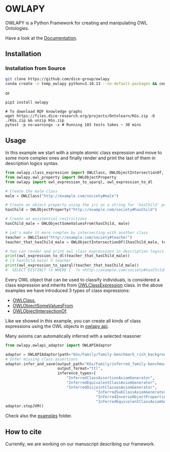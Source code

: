 # OWLAPY

OWLAPY is a Python Framework for creating and manipulating OWL Ontologies.

Have a look at the [Documentation](https://dice-group.github.io/owlapy/).

## Installation

### Installation from Source
``` bash
git clone https://github.com/dice-group/owlapy
conda create -n temp_owlapy python=3.10.13 --no-default-packages && conda activate temp_owlapy && pip3 install -e .
```
or
```bash
pip3 install owlapy
```


```shell
# To download RDF knowledge graphs
wget https://files.dice-research.org/projects/Ontolearn/KGs.zip -O ./KGs.zip && unzip KGs.zip
pytest -p no:warnings -x # Running 103 tests takes ~ 30 mins
```

## Usage

In this example we start with a simple atomic class expression and move to some more complex 
ones and finally render and print the last of them in description logics syntax.

```python
from owlapy.class_expression import OWLClass, OWLObjectIntersectionOf, OWLObjectSomeValuesFrom
from owlapy.owl_property import OWLObjectProperty
from owlapy import owl_expression_to_sparql, owl_expression_to_dl

# Create the male class
male = OWLClass("http://example.com/society#male")

# Create an object property using the iri as a string for 'hasChild' property.
hasChild = OWLObjectProperty("http://example.com/society#hasChild")

# Create an existential restrictions
hasChild_male = OWLObjectSomeValuesFrom(hasChild, male)

# Let's make it more complex by intersecting with another class
teacher = OWLClass("http://example.com/society#teacher")
teacher_that_hasChild_male = OWLObjectIntersectionOf([hasChild_male, teacher])

# You can render and print owl class expressions in description logics syntax (and vice-versa)
print(owl_expression_to_dl(teacher_that_hasChild_male))
# (∃ hasChild.male) ⊓ teacher
print(owl_expression_to_sparql(teacher_that_hasChild_male))
#  SELECT DISTINCT ?x WHERE {  ?x <http://example.com/society#hasChild> ?s_1 . ?s_1 a <http://example.com/society#male> . ?x a <http://example.com/society#teacher> .  } }
```

Every OWL object that can be used to classify individuals, is considered a class expression and 
inherits from [OWLClassExpression](https://dice-group.github.io/owlapy/autoapi/owlapy/class_expression/class_expression/index.html#owlapy.class_expression.class_expression.OWLClassExpression) 
class. In the above examples we have introduced 3 types of class expressions: 
- [OWLClass](https://dice-group.github.io/owlapy/autoapi/owlapy/class_expression/owl_class/index.html#owlapy.class_expression.owl_class.OWLClass), 
- [OWLObjectSomeValuesFrom](https://dice-group.github.io/owlapy/autoapi/owlapy/class_expression/restriction/index.html#owlapy.class_expression.restriction.OWLObjectSomeValuesFrom)
- [OWLObjectIntersectionOf](https://dice-group.github.io/owlapy/autoapi/owlapy/class_expression/nary_boolean_expression/index.html#owlapy.class_expression.nary_boolean_expression.OWLObjectIntersectionOf).

Like we showed in this example, you can create all kinds of class expressions using the 
OWL objects in [owlapy api](https://dice-group.github.io/owlapy/autoapi/owlapy/index.html).

Many axioms can automatically inferred with a selected reasoner
```python
from owlapy.owlapi_adaptor import OWLAPIAdaptor

adaptor = OWLAPIAdaptor(path="KGs/Family/family-benchmark_rich_background.owl", name_reasoner="Pellet")
# Infer missing class assertions
adaptor.infer_and_save(output_path="KGs/Family/inferred_family-benchmark_rich_background.ttl",
                       output_format="ttl",
                       inference_types=[
                           "InferredClassAssertionAxiomGenerator",
                           "InferredEquivalentClassAxiomGenerator",
                           "InferredDisjointClassesAxiomGenerator",
                                        "InferredSubClassAxiomGenerator",
                                        "InferredInverseObjectPropertiesAxiomGenerator",
                                        "InferredEquivalentClassAxiomGenerator"])
adaptor.stopJVM()
```

Check also the [examples](https://github.com/dice-group/owlapy/tree/develop/examples) folder.

## How to cite
Currently, we are working on our manuscript describing our framework.
